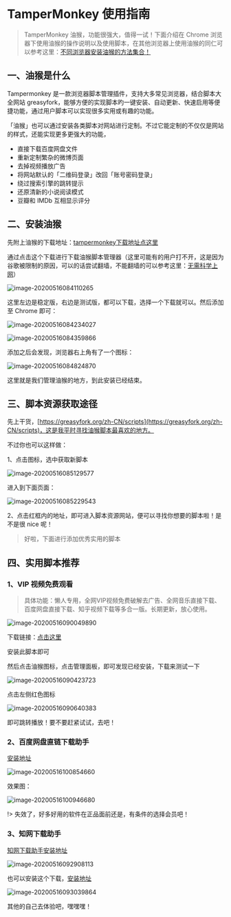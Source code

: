 # TamperMonkey 使用指南

> TamperMonkey 油猴，功能很强大，值得一试！下面介绍在 Chrome 浏览器下使用油猴的操作说明以及使用脚本，在其他浏览器上使用油猴的同仁可以参考这里：[不同浏览器安装油猴的方法集合！](https://www.80note.com/categories/Tampermonkey/)

## 一、油猴是什么

Tampermonkey 是一款浏览器脚本管理插件，支持大多常见浏览器，结合脚本大全网站 greasyfork，能够方便的实现脚本旳一键安装、自动更新、快速启用等便捷功能，通过用户脚本可以实现很多实用或有趣的功能。

「油猴」也可以通过安装各类脚本对网站进行定制。不过它能定制的不仅仅是网站的样式，还能实现更多更强大的功能，

* 直接下载百度网盘文件
* 重新定制繁杂的微博页面
* 去掉视频播放广告
* 将网站默认的「二维码登录」改回「账号密码登录」
* 绕过搜索引擎的跳转提示
* 还原清新的小说阅读模式
* 豆瓣和 IMDb 互相显示评分



## 二、安装油猴

先附上油猴的下载地址：[tampermonkey下载地址点这里](https://tampermonkey.net/)

通过点击这个下载进行下载油猴脚本管理器（这里可能有的用户打不开，这是因为谷歌被限制的原因，可以的话尝试翻墙，不能翻墙的可以参考这里：[无需科学上网](https://www.80note.com/2019/05/811.html)）

![image-20200516084110265](docs/software-engineering/09-tool/attachments/TamperMonkey使用指南/2652fbdb19e179a7b15992558e0eae93_MD5.png)

这里左边是稳定版，右边是测试版，都可以下载，选择一个下载就可以。然后添加至 Chrome 即可：

![image-20200516084234027](docs/software-engineering/09-tool/attachments/TamperMonkey使用指南/cbb744d2601f4e870fb60e3cff580e79_MD5.png)

![image-20200516084359866](docs/software-engineering/09-tool/attachments/TamperMonkey使用指南/7cf924a3a6ea0c05fc8707e043eb31df_MD5.png)

添加之后会发现，浏览器右上角有了一个图标：

![image-20200516084824870](docs/software-engineering/09-tool/attachments/TamperMonkey使用指南/3163698fa14c316d814ecd0b822b1a7d_MD5.png)

这里就是我们管理油猴的地方，到此安装已经结束。



## 三、脚本资源获取途径

先上干货，[https://greasyfork.org/zh-CN/scripts](https://greasyfork.org/zh-CN/scripts)，这是我平时寻找油猴脚本最喜欢的地方。

不过你也可以这样做：

1、点击图标，选中获取新脚本

![image-20200516085129577](docs/software-engineering/09-tool/attachments/TamperMonkey使用指南/3886c51bedb755e23254f0c8c410e9da_MD5.png)

进入到下面页面：

![image-20200516085229543](docs/software-engineering/09-tool/attachments/TamperMonkey使用指南/1392a524017543b48928c5a7234e3008_MD5.png)

2、点击红框内的地址，即可进入脚本资源网站，便可以寻找你想要的脚本啦！是不是很 nice 呢！

> 好啦，下面进行添加优秀实用的脚本

## 四、实用脚本推荐

### 1、VIP 视频免费观看

> 具体功能：懒人专用，全网VIP视频免费破解去广告、全网音乐直接下载、百度网盘直接下载、知乎视频下载等多合一版。长期更新，放心使用。

![image-20200516090049890](docs/software-engineering/09-tool/attachments/TamperMonkey使用指南/2f69dd06f7365d45b5b39c6fd62a2b75_MD5.png)

下载链接：[点击这里](https://greasyfork.org/zh-CN/scripts/370634-懒人专用-全网vip视频免费破解去广告-全网音乐直接下载-百度网盘直接下载-知乎视频下载等多合一版-长期更新-放心使用)

安装此脚本即可

然后点击油猴图标，点击管理面板，即可发现已经安装，下载来测试一下

![image-20200516090423723](docs/software-engineering/09-tool/attachments/TamperMonkey使用指南/0d04e7638b1e1408edb55c20827b24b4_MD5.png)

点击左侧红色图标

![image-20200516090640383](docs/software-engineering/09-tool/attachments/TamperMonkey使用指南/0f316ed759dde9affc2b9d84107c2f7a_MD5.png)

即可跳转播放！要不要赶紧试试，去吧！

### 2、百度网盘直链下载助手

[安装地址](https://greasyfork.org/zh-CN/scripts/389454-百度网盘直链下载助手)

![image-20200516100854660](docs/software-engineering/09-tool/attachments/TamperMonkey使用指南/ab6961d785b8434764a81dd9c8335b95_MD5.png)

效果图：

![image-20200516100946680](docs/software-engineering/09-tool/attachments/TamperMonkey使用指南/8c2a8aca1d43a9d282e35867f1e41dca_MD5.png)

!> 失效了，好多好用的软件在正品面前还是，有条件的选择会员吧！

### 3、知网下载助手

[知网下载助手安装地址](https://greasyfork.org/zh-CN/scripts/371938-知网下载助手)

![image-20200516092908113](docs/software-engineering/09-tool/attachments/TamperMonkey使用指南/ffb638d701105840ffaeb387903a3ea4_MD5.png)

也可以安装这个下载，[安装地址](https://greasyfork.org/zh-CN/scripts/389343-中国知网cnki硕博论文pdf下载)

![image-20200516093039864](docs/software-engineering/09-tool/attachments/TamperMonkey使用指南/9b9c691e6f8885dab45ba613c2350419_MD5.png)

其他的自己去体验吧，嘿嘿嘿！